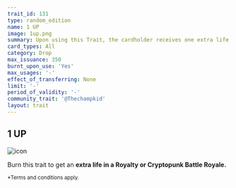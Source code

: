 ```yaml
---
trait_id: 131
type: random_edition
name: 1 UP
image: 1up.png
summary: Upon using this Trait, the cardholder receives one extra life to use in the Royalty Battle OR the Punk Battle.
card_types: All
category: Drop
max_issuance: 350
burnt_upon_use: 'Yes'
max_usages: '-'
effect_of_transferring: None
limit: '-'
period_of_validity: '-'
community_trait: '@Thechampkid'
layout: trait
---
```


## 1 UP

![icon](/assets/images/trait-icons/{{page.image}})

Burn this trait to get an **extra life in a Royalty or Cryptopunk Battle Royale.**

<small>*Terms and conditions apply.</small>
